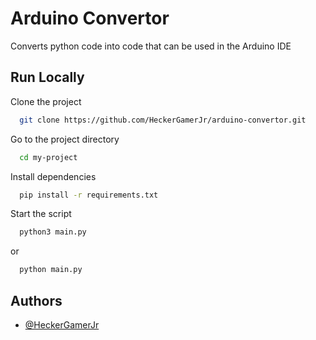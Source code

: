 
# Arduino Convertor

Converts python code into code that can be used in the Arduino IDE


## Run Locally

Clone the project

```bash
  git clone https://github.com/HeckerGamerJr/arduino-convertor.git
```

Go to the project directory

```bash
  cd my-project
```

Install dependencies

```bash
  pip install -r requirements.txt
```

Start the script

```bash
  python3 main.py
```
or
```bash
  python main.py
```


## Authors

- [@HeckerGamerJr](https://www.github.com/HeckerGamerJr)

